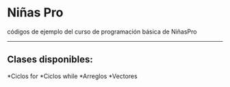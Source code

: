 # Niñas Pro
códigos de ejemplo del curso de programación básica de NiñasPro

-----------------------------------
## Clases disponibles:
*Ciclos for
*Ciclos while
*Arreglos
*Vectores
